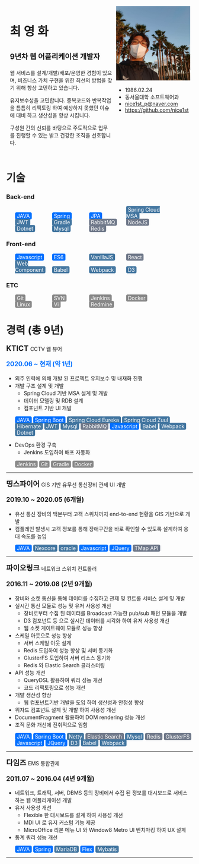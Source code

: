 <style>
  ul.skill > li {
    display: inline-block;
  }

  ul.horizon5 > li {
    width: 20%;
  }

  ul.skill span {
    color: white;
    border-radius: .25rem;
    padding: 1px 5px 1px 5px;
    background-color: #888;
  }

  ul.skill span.level1 {
    background-color: #70798a;
  }
  ul.skill span.level2 {
    background-color: #4376a0;
  }
  ul.skill span.level3 {
    background-color: #0070ff;
  }

  .current {
    color: #0070ff;
  }

  .b2 {
    font-weight: bold;
    font-size: 1.2em;
  }

  .b4 {
    font-weight: bold;
    font-size: 1.4em;
  }
</style>

<div style="overflow: hidden;">
  <div style="position: relative; float: left; width: 55%; padding: 10px">
    <p style="font-weight: bold; font-size: 2.3em;">최 영 화</p>
    <p style="font-weight: bold; font-size: 1.4em;">9년차 웹 어플리케이션 개발자</p>
    <p><span>웹 서비스를 설계/개발/배포/운영한 경험이 있으며, 비즈니스 가치 구현을 위한 최선의 방법을 찾기 위해 항상 고민하고 있습니다.</span></p>
    <p><span>유지보수성을 고민합니다. 중복코드와 반복작업을 틈틈히 리팩토링 하여 예상하지 못했던 이슈에 대비 하고 생산성을 향상 시킵니다.</span></p>
    <p><span>구성원 간의 신뢰를 바탕으로 주도적으로 업무를 진행할 수 있는 밝고 건강한 조직을 선호합니다.</span></p>
  </div>
  <div style="float: left;">
    <img src="data/profile1.jpg" width="200px" height="200px"/>
    <ul>
      <li>1986.02.24</li>
      <li>동서울대학 소프트웨어과</li>
      <li><a href="mailto: nice1st_p@naver.com">nice1st_p@naver.com</a></li>
      <li><a href="https://github.com/nice1st">https://github.com/nice1st</a></li>
    </ul>
  </div>
</div>

# 기술

### Back-end

<ul class="skill horizon5">
  <li><span class="level3">JAVA</span></li>
  <li><span class="level3">Spring</span></li>
  <li><span class="level3">JPA</span></li>
  <li><span class="level2">Spring Cloud MSA</span></li>
  <li><span class="level2">JWT</span></li>
  <li><span class="level2">Gradle</span></li>
  <li><span class="level1">RabbitMQ</span></li>
  <li><span class="level1">NodeJS</span></li>
  <li><span class="level2">Dotnet</span></li>
  <li><span class="level2">Mysql</span></li>
  <li><span class="level1">Redis</span></li>
</ul>

### Front-end

<ul class="skill horizon5">
  <li><span class="level3">Javascript</span></li>
  <li><span class="level3">ES6</span></li>
  <li><span class="level2">VanillaJS</span></li>
  <li><span class="level1">React</span></li>
  <li><span class="level2">Web Component</span></li>
  <li><span class="level2">Babel</span></li>
  <li><span class="level2">Webpack</span></li>
  <li><span class="level2">D3</span></li>
</ul>

### ETC

<ul class="skill horizon5">
  <li><span>Git</span></li>
  <li><span>SVN</span></li>
  <li><span>Jenkins</span></li>
  <li><span>Docker</span></li>
  <li><span>Linux</span></li>
  <li><span>Vi</span></li>
  <li><span>Redmine</span></li>
</ul>

# 경력 (총 9년)

<p><span class="b4">KTICT </span> <span>CCTV 웹 뷰어</span></p>
<p class="current b2">2020.06 ~ 현재 (약 1년)</p>

* 외주 인력에 의해 개발 된 프로젝트 유지보수 및 내재화 진행
* 개발 구조 설계 및 개발
  * Spring Cloud 기반 MSA 설계 및 개발
  * 데이터 모델링 및 RDB 설계
  * 컴포넌트 기반 UI 개발
<ul class="skill">
  <li><span class="level3">JAVA</span></li>
  <li><span class="level3">Spring Boot</span></li>
  <li><span class="level2">Spring Cloud Eureka</span></li>
  <li><span class="level2">Spring Cloud Zuul</span></li>
  <li><span class="level2">Hibernate</span></li>
  <li><span class="level2">JWT</span></li>
  <li><span class="level2">Mysql</span></li>
  <li><span class="level1">RabbitMQ</span></li>
  <li><span class="level3">Javascript</span></li>
  <li><span class="level2">Babel</span></li>
  <li><span class="level2">Webpack</span></li>
  <li><span class="level2">Dotnet</span></li>
</ul>

* DevOps 환경 구축
  * Jenkins 도입하여 배포 자동화
<ul class="skill">
  <li><span class="">Jenkins</span></li>
  <li><span class="">Git</span></li>
  <li><span class="">Gradle</span></li>
  <li><span class="">Docker</span></li>
</ul>
<hr>

<p><span class="b4">띵스파이어 </span> <span>GIS 기반 유무선 통신장비 관제 UI 개발</span></p>
<p class="b2">2019.10 ~ 2020.05 (6개월)</p>

* 유선 통신 장비의 백본부터 고객 스위치까지 end-to-end 현황을 GIS 기반으로 개발
* 컴플레인 발생시 고객 정보를 통해 장애구간을 바로 확인할 수 있도록 설계하여 응대 속도를 높임
<ul class="skill">
  <li><span class="level3">JAVA</span></li>
  <li><span class="level2">Nexcore</span></li>
  <li><span class="level2">oracle</span></li>
  <li><span class="level3">Javascript</span></li>
  <li><span class="level3">JQuery</span></li>
  <li><span class="level1">TMap API</span></li>
</ul>
<hr>

<p><span class="b4">파이오링크 </span> <span>네트워크 스위치 컨트롤러</span></p>
<p class="b2">2016.11 ~ 2019.08 (2년 9개월)</p>

* 장비와 소켓 통신을 통해 데이터를 수집하고 관제 및 컨트롤 서비스 설계 및 개발
* 실시간 통신 모듈로 성능 및 유저 사용성 개선
  * 장비로부터 수집 된 데이터를 Broadcast 가능한 pub/sub 패턴 모듈을 개발
  * D3 컴포넌트 등 으로 실시간 데이터를 시각화 하여 유저 사용성 개선
  * 웹 소켓 게이트웨이 모듈로 성능 향상
* 스케일 아웃으로 성능 향상
  * 서버 스케일 아웃 설계
  * Redis 도입하여 성능 향상 및 서버 동기화
  * GlusterFS 도입하여 서버 리소스 동기화
  * Redis 와 Elastic Search 클러스터링
* API 성능 개선
  * QueryDSL 활용하여 쿼리 성능 개선
  * 코드 리팩토링으로 성능 개선
* 개발 생산성 향상
  * 웹 컴포넌트기반 개발을 도입 하여 생산성과 안정성 향상
* 위자드 컴포넌트 설계 및 개발 하여 사용성 개선
* DocumentFragment 활용하여 DOM rendering 성능 개선
* 조직 문화 개선에 진취적으로 임함
<ul class="skill">
  <li><span class="level3">JAVA</span></li>
  <li><span class="level3">Spring Boot</span></li>
  <li><span class="level2">Netty</span></li>
  <li><span class="level1">Elastic Search</span></li>
  <li><span class="level2">Mysql</span></li>
  <li><span class="level1">Redis</span></li>
  <li><span class="level1">GlusterFS</span></li>
  <li><span class="level3">Javascript</span></li>
  <li><span class="level3">JQuery</span></li>
  <li><span class="level2">D3</span></li>
  <li><span class="level2">Babel</span></li>
  <li><span class="level2">Webpack</span></li>
</ul>
<hr>

<p><span class="b4">다임즈 </span> <span>EMS 통합관제</span></p>
<p class="b2">2011.07 ~ 2016.04 (4년 9개월)</p>

* 네트워크, 트래픽, 서버, DBMS 등의 장비에서 수집 된 정보를 대시보드로 서비스 하는 웹 어플리케이션 개발
* 유저 사용성 개선
  * Flexible 한 대시보드를 설계 하여 사용성 개선
  * MDI UI 로 유저 커스텀 기능 제공
  * MicroOffice 리본 메뉴 UI 와 Window8 Metro UI 벤치마킹 하여 UX 설계
* 통계 쿼리 성능 개선
<ul class="skill">
  <li><span class="level3">JAVA</span></li>
  <li><span class="level3">Spring</span></li>
  <li><span class="level2">MariaDB</span></li>
  <li><span class="level3">Flex</span></li>
  <li><span class="level2">Mybatis</span></li>
</ul>
<hr>